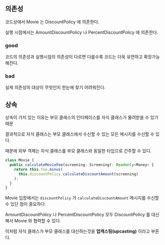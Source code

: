 ## 의존성

코드상에서 Movie 는 DiscountPolicy 에 의존한다. 

실행 시점에서는 AmountDiscountPolicy 나 PercentDiscountPolicy 에 의존한다.

### good

코드의 의존성과 실행시점의 의존성이 다르면 다를수록 코드는 더욱 유연하고 확장가능해진다.

### bad

실제 의존성의 대상이 무엇인지 한눈에 찾기 어려워진다.

## 상속

상속이 가치 있는 이유는 부모 클래스의 인터페이스를 자식 클래스가 물려받을 수 있기 때문

결과적으로 자식 클래스는 부모 클래스에서 수신할 수 있는 모든 메시지를 수신할 수 있다.

때문에 외부 객체는 자식 클래스를 부모 클래스와 동일한 타입으로 간주할 수 있다.

```typescript
class Movie {
  public calculateMovieFee(screening: Screening): Readonly<Money> {
    return this.fee.minus(
      this.discountPolicy.calculateDiscountAmount(screening)
    );
  }
}
```

Movie 입장에서는 `discountPolicy` 가 `calculateDiscountAmount` 메시지를 수신할 수 있단 점이 중요하다.

AmountDiscountPolicy 나 PercentDiscountPolicy 모두 DiscountPolicy 를 대신해서 Movie 와 협력할 수 있다.

이처럼 자식 클래스가 부모 클래스를 대신하는것을 **업캐스팅(upcasting)** 이라고 부른다.
